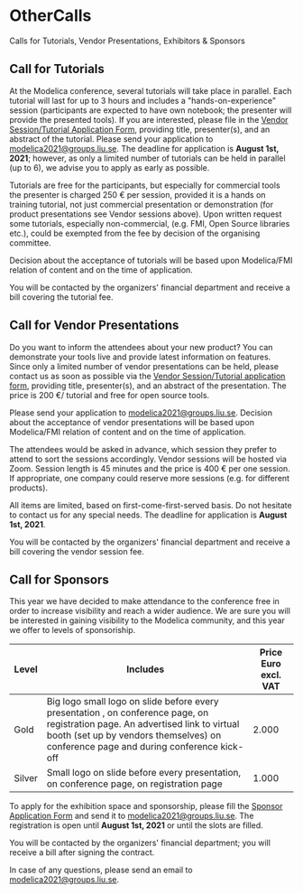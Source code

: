 # OtherCalls

Calls for Tutorials, Vendor Presentations, Exhibitors & Sponsors

## Call for Tutorials

At the Modelica conference, several tutorials will take place in parallel. Each tutorial will last for up to 3 hours and includes a "hands-on-experience" session (participants are expected to have own notebook; the presenter will provide the presented tools). If you are interested, please file in the  [Vendor Session/Tutorial Application Form](Documents/VendorSessionTutorial.pdf), providing title, presenter(s), and an abstract of the tutorial. Please send your application to  [modelica2021@groups.liu.se](mailto:modelica2021@groups.liu.se?subject=Vendor%20Session%2FTutorial%20application%20form). The deadline for application is  **August 1st, 2021**; however, as only a limited number of tutorials can be held in parallel (up to 6), we advise you to apply as early as possible.

Tutorials are free for the participants, but especially for commercial tools the presenter is charged 250 € per session, provided it is a hands on training tutorial, not just commercial presentation or demonstration (for product presentations see Vendor sessions above). Upon written request some tutorials, especially non-commercial, (e.g. FMI, Open Source libraries etc.), could be exempted from the fee by decision of the organising committee.

Decision about the acceptance of tutorials will be based upon Modelica/FMI relation of content and on the time of application.

You will be contacted by the organizers' financial department and receive a bill covering the tutorial fee.

## Call for Vendor Presentations

Do you want to inform the attendees about your new product? You can demonstrate your tools live and provide latest information on features. Since only a limited number of vendor presentations can be held, please contact us as soon as possible via the  [Vendor Session/Tutorial application form](Documents/VendorSessionTutorial.pdf), providing title, presenter(s), and an abstract of the presentation. The price is 200 €/ tutorial and free for open source tools.

Please send your application to  [modelica2021@groups.liu.se](mailto:modelica2021@groups.liu.se?subject=Vendor%20Session%2FTutorial%20application%20form). Decision about the acceptance of vendor presentations will be based upon Modelica/FMI relation of content and on the time of application.

The attendees would be asked in advance, which session they prefer to attend to sort the sessions accordingly. Vendor sessions will be hosted via Zoom. Session length is 45 minutes and the price is 400 € per one session. If appropriate, one company could reserve more sessions (e.g. for different products).

All items are limited, based on first-come-first-served basis. Do not hesitate to contact us for any special needs. The deadline for application is  **August 1st, 2021**.

You will be contacted by the organizers' financial department and receive a bill covering the vendor session fee.

## Call for Sponsors

This year we have decided to make attendance to the conference free in order to increase visibility and reach a wider audience.
We are sure you will be interested in gaining visibility to the Modelica community, and this year we offer to levels of sponsoriship. 

| Level | Includes | Price  Euro excl. VAT|
|--|--|--|
| Gold | Big logo small logo on slide before every presentation , on conference page, on registration page. An advertised link to virtual booth (set up by vendors themselves) on conference page and during conference kick-off | 2.000 |
| Silver | Small logo on slide before every presentation, on conference page, on registration page | 1.000 |


To apply for the exhibition space and sponsorship, please fill the  [Sponsor Application Form](Documents/Sponsor.pdf)  and send it to  [modelica2021@groups.liu.se](mailto:modelica2021@groups.liu.se?subject=Vendor%20Session%2FTutorial%20application%20form). The registration is open until **August 1st, 2021**  or until the slots are filled.

You will be contacted by the organizers' financial department; you will receive a bill after signing the contract.

In case of any questions, please send an email to [modelica2021@groups.liu.se](mailto:modelica2021@groups.liu.se).
